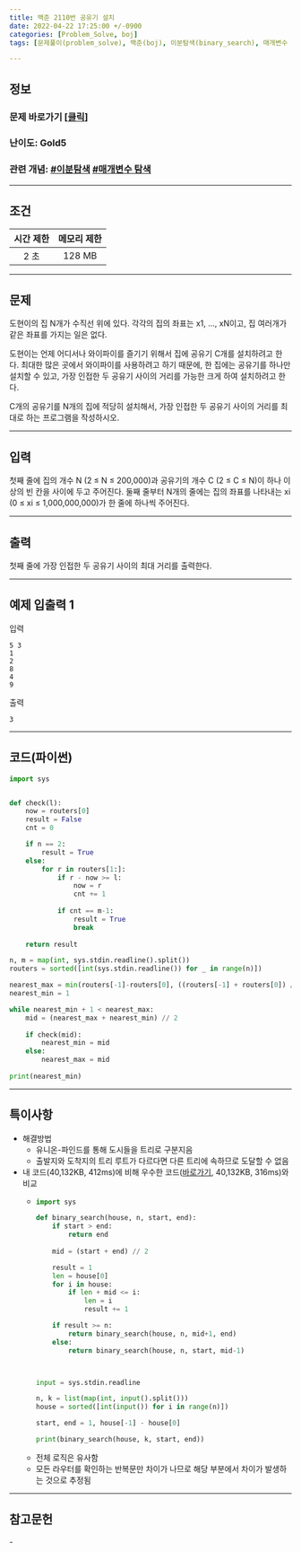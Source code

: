 ```yaml
---
title: 백준 2110번 공유기 설치
date: 2022-04-22 17:25:00 +/-0900
categories: [Problem_Solve, boj]
tags: [문제풀이(problem_solve), 백준(boj), 이분탐색(binary_search), 매개변수 탐색(parametric_search)]

---
```

## 정보
### 문제 바로가기 [[클릭](https://www.acmicpc.net/problem/2110)]
### 난이도: Gold5
### 관련 개념: [#이분탐색](https://www.acmicpc.net/problemset?sort=ac_desc&algo=12) [#매개변수 탐색](https://www.acmicpc.net/problemset?sort=ac_desc&algo=170)

---
## 조건

시간 제한|메모리 제한
:---:|:---:
2 초|128 MB

---
## 문제
도현이의 집 N개가 수직선 위에 있다. 각각의 집의 좌표는 x1, ..., xN이고, 집 여러개가 같은 좌표를 가지는 일은 없다.

도현이는 언제 어디서나 와이파이를 즐기기 위해서 집에 공유기 C개를 설치하려고 한다. 최대한 많은 곳에서 와이파이를 사용하려고 하기 때문에, 한 집에는 공유기를 하나만 설치할 수 있고, 가장 인접한 두 공유기 사이의 거리를 가능한 크게 하여 설치하려고 한다.

C개의 공유기를 N개의 집에 적당히 설치해서, 가장 인접한 두 공유기 사이의 거리를 최대로 하는 프로그램을 작성하시오.

---
## 입력
첫째 줄에 집의 개수 N (2 ≤ N ≤ 200,000)과 공유기의 개수 C (2 ≤ C ≤ N)이 하나 이상의 빈 칸을 사이에 두고 주어진다. 둘째 줄부터 N개의 줄에는 집의 좌표를 나타내는 xi (0 ≤ xi ≤ 1,000,000,000)가 한 줄에 하나씩 주어진다.

---
## 출력
첫째 줄에 가장 인접한 두 공유기 사이의 최대 거리를 출력한다.

---
## 예제 입출력 1
입력
```
5 3
1
2
8
4
9
```

출력
```
3
```

---
## 코드(파이썬)
```python
import sys


def check(l):
    now = routers[0]
    result = False
    cnt = 0

    if n == 2:
        result = True
    else:
        for r in routers[1:]:
            if r - now >= l:
                now = r
                cnt += 1
                
            if cnt == m-1:
                result = True
                break
        
    return result

n, m = map(int, sys.stdin.readline().split())
routers = sorted([int(sys.stdin.readline()) for _ in range(n)])

nearest_max = min(routers[-1]-routers[0], ((routers[-1] + routers[0]) // (m-1))) + 1
nearest_min = 1

while nearest_min + 1 < nearest_max:
    mid = (nearest_max + nearest_min) // 2
    
    if check(mid):
        nearest_min = mid
    else:
        nearest_max = mid
    
print(nearest_min)

```

---
## 특이사항
- 해결방법
  - 유니온-파인드를 통해 도시들을 트리로 구분지음
  - 출발지와 도착지의 트리 루트가 다르다면 다른 트리에 속하므로 도달할 수 없음
- 내 코드(40,132KB, 412ms)에 비해 우수한 코드([바로가기](https://www.acmicpc.net/source/42217835), 40,132KB, 316ms)와 비교
  - ```python
    import sys

    def binary_search(house, n, start, end):
        if start > end:
            return end
        
        mid = (start + end) // 2

        result = 1
        len = house[0]
        for i in house:
            if len + mid <= i:
                len = i
                result += 1

        if result >= n:
            return binary_search(house, n, mid+1, end)
        else:
            return binary_search(house, n, start, mid-1)



    input = sys.stdin.readline

    n, k = list(map(int, input().split()))
    house = sorted([int(input()) for i in range(n)])

    start, end = 1, house[-1] - house[0]

    print(binary_search(house, k, start, end))

    ```
  - 전체 로직은 유사함
  - 모든 라우터를 확인하는 반복문만 차이가 나므로 해당 부분에서 차이가 발생하는 것으로 추정됨

---
## 참고문헌
\-
